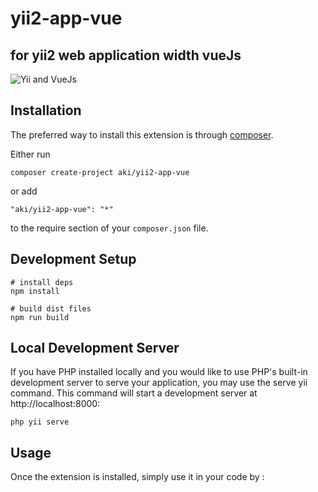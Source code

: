 # yii2-app-vue


for yii2 web application width vueJs 
------------

![Yii and VueJs](https://img.techpowerup.org/200225/yiivue.png)

Installation
------------

The preferred way to install this extension is through [composer](http://getcomposer.org/download/).

Either run

```
composer create-project aki/yii2-app-vue
```

or add

```
"aki/yii2-app-vue": "*"
```

to the require section of your `composer.json` file.

Development Setup
------------
```
# install deps
npm install

# build dist files
npm run build
```

Local Development Server
----- 
If you have PHP installed locally and you would like to use PHP's built-in development server to serve your application, you may use the serve yii command. This command will start a development server at http://localhost:8000:
```
php yii serve
```
Usage
----- 

Once the extension is installed, simply use it in your code by  :



